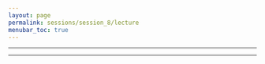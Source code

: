 ```yaml
---
layout: page
permalink: sessions/session_8/lecture
menubar_toc: true
---
```


<script src="{{ site.baseurl }}/assets/js/vanilla-back-to-top.min.js"></script>
<script>addBackToTop()</script>


---

<object data="assets/Session8_GeneticMosaicismLecture.pdf" width="1000" height="1000" type='application/pdf'></object>

---